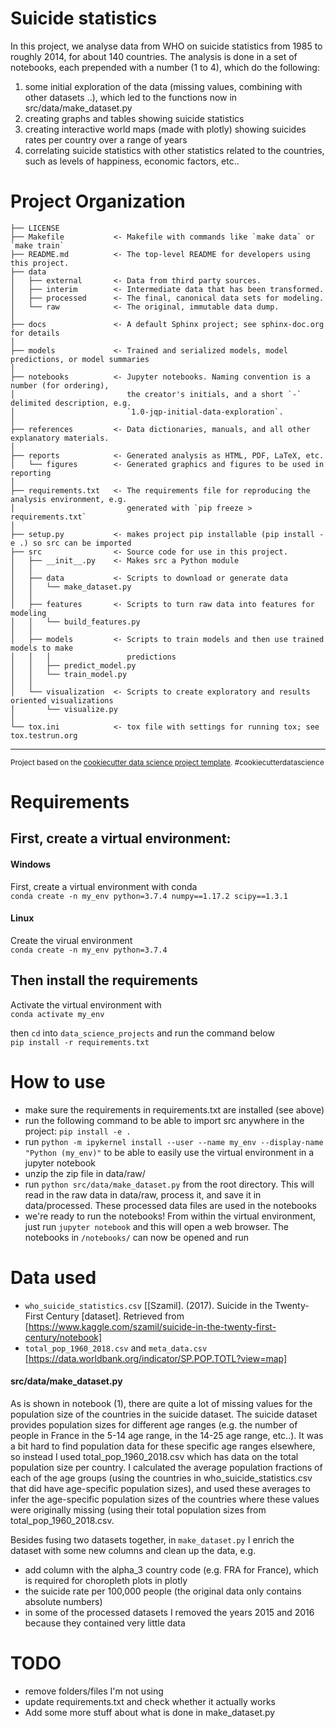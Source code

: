 Suicide statistics
==============================

In this project, we analyse data from WHO on suicide statistics from 1985 to roughly 2014, for about 140 countries. The analysis is done in a set of notebooks, each prepended with a number (1 to 4), which do the following:
1. some initial exploration of the data (missing values, combining with other datasets ..), which led to the functions now in src/data/make_dataset.py
2. creating graphs and tables showing suicide statistics
3. creating interactive world maps (made with plotly) showing suicides rates per country over a range of years 
4. correlating suicide statistics with other statistics related to the countries, such as levels of happiness, economic factors, etc.. 

Project Organization
=========================

    ├── LICENSE
    ├── Makefile           <- Makefile with commands like `make data` or `make train`
    ├── README.md          <- The top-level README for developers using this project.
    ├── data
    │   ├── external       <- Data from third party sources.
    │   ├── interim        <- Intermediate data that has been transformed.
    │   ├── processed      <- The final, canonical data sets for modeling.
    │   └── raw            <- The original, immutable data dump.
    │
    ├── docs               <- A default Sphinx project; see sphinx-doc.org for details
    │
    ├── models             <- Trained and serialized models, model predictions, or model summaries
    │
    ├── notebooks          <- Jupyter notebooks. Naming convention is a number (for ordering),
    │                         the creator's initials, and a short `-` delimited description, e.g.
    │                         `1.0-jqp-initial-data-exploration`.
    │
    ├── references         <- Data dictionaries, manuals, and all other explanatory materials.
    │
    ├── reports            <- Generated analysis as HTML, PDF, LaTeX, etc.
    │   └── figures        <- Generated graphics and figures to be used in reporting
    │
    ├── requirements.txt   <- The requirements file for reproducing the analysis environment, e.g.
    │                         generated with `pip freeze > requirements.txt`
    │
    ├── setup.py           <- makes project pip installable (pip install -e .) so src can be imported
    ├── src                <- Source code for use in this project.
    │   ├── __init__.py    <- Makes src a Python module
    │   │
    │   ├── data           <- Scripts to download or generate data
    │   │   └── make_dataset.py
    │   │
    │   ├── features       <- Scripts to turn raw data into features for modeling
    │   │   └── build_features.py
    │   │
    │   ├── models         <- Scripts to train models and then use trained models to make
    │   │   │                 predictions
    │   │   ├── predict_model.py
    │   │   └── train_model.py
    │   │
    │   └── visualization  <- Scripts to create exploratory and results oriented visualizations
    │       └── visualize.py
    │
    └── tox.ini            <- tox file with settings for running tox; see tox.testrun.org


--------

<p><small>Project based on the <a target="_blank" href="https://drivendata.github.io/cookiecutter-data-science/">cookiecutter data science project template</a>. #cookiecutterdatascience</small></p>

Requirements
=================

## First, create a virtual environment:

#### Windows
First, create a virtual environment with conda  
`conda create -n my_env python=3.7.4 numpy==1.17.2 scipy==1.3.1`

#### Linux
Create the virual environment  
`conda create -n my_env python=3.7.4`

## Then install the requirements

Activate the virtual environment with  
`conda activate my_env`  

then `cd` into `data_science_projects` and run the command below  
`pip install -r requirements.txt`


How to use
=================
* make sure the requirements in requirements.txt are installed (see above)
* run the following command to be able to import src anywhere in the project:
    `pip install -e .` 
* run `python -m ipykernel install --user --name my_env --display-name "Python (my_env)"` to be able to easily use the virtual environment in a jupyter notebook
* unzip the zip file in data/raw/
* run `python src/data/make_dataset.py` from the root directory. This will read in the raw data in data/raw, process it, and save it in data/processed. These processed data files are used in the notebooks
* we're ready to run the notebooks! From within the virtual environment, just run `jupyter notebook` and this will open a web browser. The notebooks in `/notebooks/` can now be opened and run




Data used
==============================
* `who_suicide_statistics.csv` [[Szamil]. (2017). Suicide in the Twenty-First Century [dataset]. Retrieved from [https://www.kaggle.com/szamil/suicide-in-the-twenty-first-century/notebook]
* `total_pop_1960_2018.csv` and `meta_data.csv` [https://data.worldbank.org/indicator/SP.POP.TOTL?view=map]

#### src/data/make_dataset.py
As is shown in notebook (1), there are quite a lot of missing values for the population size of the countries in the suicide dataset. The suicide dataset provides population sizes for different age ranges (e.g. the number of people in France in the 5-14 age range, in the 14-25 age range, etc..). It was a bit hard to find population data for these specific age ranges elsewhere, so instead I used total_pop_1960_2018.csv which has data on the total population size per country. I calculated the average population fractions of each of the age groups (using the countries in who_suicide_statistics.csv that did have age-specific population sizes), and used these averages to infer the age-specific population sizes of the countries where these values were originally missing (using their total population sizes from total_pop_1960_2018.csv.
    
Besides fusing two datasets together, in `make_dataset.py` I enrich the dataset with some new columns and clean up the data, e.g.
* add column with the alpha_3 country code (e.g. FRA for France), which is required for choropleth plots in plotly
* the suicide rate per 100,000 people (the original data only contains absolute numbers)
* in some of the processed datasets I removed the years 2015 and 2016 because they contained very little data



TODO
==============================
* remove folders/files I'm not using
* update requirements.txt and check whether it actually works
* Add some more stuff about what is done in make_dataset.py
